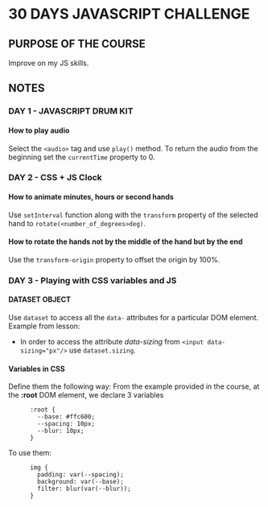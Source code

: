 # 30 DAYS JAVASCRIPT CHALLENGE

## PURPOSE OF THE COURSE

Improve on my JS skills.

## NOTES

### DAY 1 - JAVASCRIPT DRUM KIT

#### How to play audio

Select the `<audio>` tag and use `play()` method. To return the audio from the beginning set the `currentTime` property to 0.

### DAY 2 - CSS + JS Clock

#### How to animate minutes, hours or second hands

Use `setInterval` function along with the `transform` property of the selected hand to `rotate(<number_of_degrees>deg)`.

#### How to rotate the hands not by the middle of the hand but by the end

Use the `transform-origin` property to offset the origin by 100%.

### DAY 3 - Playing with CSS variables and JS

#### DATASET OBJECT

Use `dataset` to access all the `data-` attributes for a particular DOM element.
Example from lesson:

- In order to access the attribute _data-sizing_ from `<input data-sizing="px"/>` use `dataset.sizing`.

#### Variables in CSS

Define them the following way: From the example provided in the course, at the **:root** DOM element, we declare 3 variables

```
      :root {
        --base: #ffc600;
        --spacing: 10px;
        --blur: 10px;
      }
```

To use them:

```
      img {
        padding: var(--spacing);
        background: var(--base);
        filter: blur(var(--blur));
      }
```

